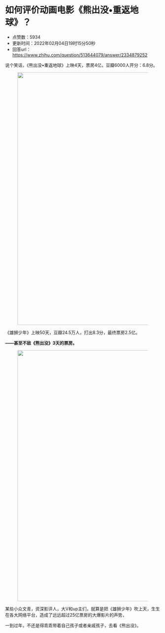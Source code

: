# 如何评价动画电影《熊出没•重返地球》？
- 点赞数：5934
- 更新时间：2022年02月04日19时15分50秒
- 回答url：https://www.zhihu.com/question/513644079/answer/2334879252
<body>
 <p data-pid="xLfP21gl">说个笑话，《熊出没•重返地球》上映4天，票房4亿，豆瓣6000人开分：6.8分。</p>
 <figure data-size="normal">
  <img src="https://picx.zhimg.com/50/v2-5159d6ba3dff4140bc903beafbdcdd6f_720w.jpg?source=1940ef5c" data-caption="" data-size="normal" data-rawwidth="819" data-rawheight="361" data-original-token="v2-5159d6ba3dff4140bc903beafbdcdd6f" data-default-watermark-src="https://picx.zhimg.com/50/v2-a09e426a2f98708ab5ca0ca03de0cf3f_720w.jpg?source=1940ef5c" class="origin_image zh-lightbox-thumb" width="819" data-original="https://picx.zhimg.com/v2-5159d6ba3dff4140bc903beafbdcdd6f_r.jpg?source=1940ef5c">
 </figure>
 <p data-pid="rsue-ZKM">《雄狮少年》上映50天，豆瓣24.5万人，打出8.3分，最终票房2.5亿。</p>
 <p data-pid="n5QUUNu7"><b>——甚至不敌《熊出没》3天的票房。</b></p>
 <figure data-size="normal">
  <img src="https://picx.zhimg.com/50/v2-0756987a929c0fb1587afc7ce871f914_720w.jpg?source=1940ef5c" data-caption="" data-size="normal" data-rawwidth="814" data-rawheight="365" data-original-token="v2-0756987a929c0fb1587afc7ce871f914" data-default-watermark-src="https://picx.zhimg.com/50/v2-44537d7777d605e166512b7a63d289c4_720w.jpg?source=1940ef5c" class="origin_image zh-lightbox-thumb" width="814" data-original="https://picx.zhimg.com/v2-0756987a929c0fb1587afc7ce871f914_r.jpg?source=1940ef5c">
 </figure>
 <p data-pid="mF4syK0j">某些小众文青，资深影评人，大V和up主们，就算是把《雄狮少年》吹上天，生生在各大网络平台，造成了远远超过25亿票房的大爆影片的声势，</p>
 <p data-pid="_U4Zlj1o">一到过年，不还是得乖乖带着自己孩子或者亲戚孩子，去看《熊出没》。</p>
 <p></p>
</body>